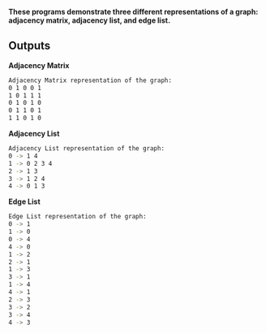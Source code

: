 <b>These programs demonstrate three different representations of a graph: adjacency matrix, adjacency list, and edge list.</b> <br>

## Outputs
<b>Adjacency Matrix</b>
```bash
Adjacency Matrix representation of the graph:
0 1 0 0 1
1 0 1 1 1 
0 1 0 1 0
0 1 1 0 1
1 1 0 1 0
```

<b>Adjacency List</b>
```bash
Adjacency List representation of the graph:
0 -> 1 4
1 -> 0 2 3 4
2 -> 1 3
3 -> 1 2 4
4 -> 0 1 3
```
<b>Edge List</b>
```bash
Edge List representation of the graph:
0 -> 1
1 -> 0
0 -> 4
4 -> 0
1 -> 2
2 -> 1
1 -> 3
3 -> 1
1 -> 4
4 -> 1
2 -> 3
3 -> 2
3 -> 4
4 -> 3
```
